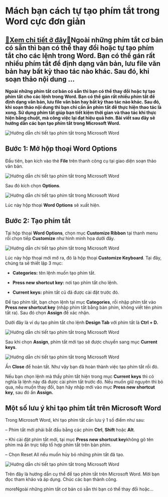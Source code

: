 Mách bạn cách tự tạo phím tắt trong Word cực đơn giản
========================================================

[:gift:Xem chi tiết ở đây:gift:](https://hddtvn.com/mach-ban-cach-tu-ta%cc%a3o-phim-tat-trong-word-cuc-don-gian/)Ngoài những phím tắt cơ bản có sẵn thì bạn có thể thay đổi hoặc tự tạo phím tắt cho các lệnh trong Word. Bạn có thể gán rất nhiều phím tắt để định dạng văn bản, lưu file văn bản hay bất kỳ thao tác nào khác. Sau đó, khi soạn thảo nội dung …
------------------------------------------------------------------------------------------------------------------------------------------------------------------------------------------------------------------------------------------------

**Ngoài những phím tắt cơ bản có sẵn thì bạn có thể thay đổi hoặc tự tạo phím tắt cho các lệnh trong Word. Bạn có thể gán rất nhiều phím tắt để định dạng văn bản, lưu file văn bản hay bất kỳ thao tác nào khác. Sau đó, khi soạn thảo nội dung thì bạn chỉ cần ấn phím tắt để thực hiện thao tác là xong. Sử dụng phím tắt giúp bạn tiết kiệm thời gian và thao tác khi thực hiện bằng chuột, mà công việc lại đạt hiệu quả hơn. Bài viết sau đây sẽ hướng dẫn các bạn tạo phím tắt trong Microsoft Word.**


![Hướng dẫn chi tiết tạo phím tắt trong Microsoft Word](https://hddtvn.com/wp-content/uploads/2021/01/3qqgA5h.png "Hướng dẫn chi tiết tạo phím tắt trong Microsoft Word")


Bước 1: Mở hộp thoại Word Options
---------------------------------


Đầu tiên, bạn kích vào thẻ **File** trên thanh công cụ tại giao diện soạn thảo văn bản.


![Hướng dẫn chi tiết tạo phím tắt trong Microsoft Word](https://hddtvn.com/wp-content/uploads/2021/01/qHkkCZp.png "Hướng dẫn chi tiết tạo phím tắt trong Microsoft Word")


Sau đó kích chọn **Options**.


![Hướng dẫn chi tiết tạo phím tắt trong Microsoft Word ](https://hddtvn.com/wp-content/uploads/2021/01/tjAKvZR.png "Hướng dẫn chi tiết tạo phím tắt trong Microsoft Word ")


Lúc này hộp thoại **Word Options** sẽ xuất hiện.


Bước 2: Tạo phím tắt
--------------------


Tại hộp thoại **Word Options**, chọn mục **Customize Ribbon** tại thanh menu rồi chọn tiếp **Customize** như hình minh họa dưới đây.


![Hướng dẫn chi tiết tạo phím tắt trong Microsoft Word](https://hddtvn.com/wp-content/uploads/2021/01/S4awgel.png "Hướng dẫn chi tiết tạo phím tắt trong Microsoft Word")


Lúc này hộp thoại mới mở ra, đó là hộp thoại **Customize Keyboard**. Tại đây, chúng ta sẽ thiết lập 3 mục:




* **Categories:** tên lệnh muốn tạo phím tắt.

* **Press new shortcut key:** nơi tạo phím tắt cho lệnh.

* **Current keys:** phím tắt cũ đã được cài đặt trước đó.



Để tạo phím tắt, bạn chọn lệnh tại mục **Categories**, rồi nhập phím tắt vào **Press new shortcut key** (nhập phím tắt bằng bàn phím, không viết tên phím tắt ra). Sau đó chọn **Assign** để xác nhận.


Dưới đây là ví dụ tạo phím tắt cho lệnh **Design Tab** với phím tắt là **Ctrl + D.**


![Hướng dẫn chi tiết tạo phím tắt trong Microsoft Word](https://hddtvn.com/wp-content/uploads/2021/01/3qqgA5h.png "Hướng dẫn chi tiết tạo phím tắt trong Microsoft Word")


Sau khi chọn **Assign**, phím tắt mới tạo sẽ được chuyển sang mục **Current keys**.


![Hướng dẫn chi tiết tạo phím tắt trong Microsoft Word ](https://hddtvn.com/wp-content/uploads/2021/01/xFU5T1z.png "Hướng dẫn chi tiết tạo phím tắt trong Microsoft Word ")


Ấn **Close** để hoàn tất. Như vậy bạn đã hoàn thành việc tạo phím tắt rồi đó.


Nếu bạn chọn lệnh mà thấy phím tắt hiện trong mục **Current keys** thì có nghĩa là lệnh này đã được cài phím tắt trước đó. Nếu muốn giữ nguyên thì bỏ qua, nếu muốn thay đổi, bạn hãy nhập mới vào mục **Press new shortcut key**, sau đó ấn **Assign.**


**Một số lưu ý khi tạo phím tắt trên Microsoft Word**
-----------------------------------------------------


Trong Microsoft Word, khi tạo phím tắt cần lưu ý 1 số điểm như sau:


– Phím tắt mới phải bắt đầu bằng các phím **Ctrl**, **Shift** hoặc **Alt**.


– Khi cài đặt phím tắt mới, tại mục **Press new shortcut key**không gõ tên phím mà ấn trực tiếp tổ hợp phím tắt trên bàn phím.


– Chọn Reset All nếu muốn hủy bỏ những phím tắt đã tạo.


![Hướng dẫn chi tiết tạo phím tắt trong Microsoft Word](https://hddtvn.com/wp-content/uploads/2021/01/ajAWOZ9.png "Hướng dẫn chi tiết tạo phím tắt trong Microsoft Word")


Trên đây là hướng dẫn cụ thể để tạo phím tắt trên Microsoft Word. Mời bạn đọc tham khảo và áp dụng. Chúc các bạn thành công.


moreNgoài những phím tắt cơ bản có sẵn thì bạn có thể thay đổi hoặc…

